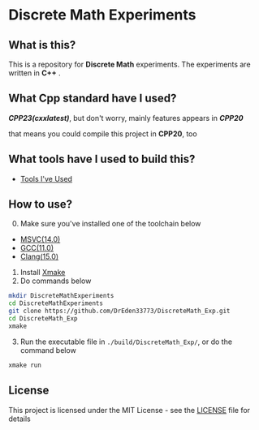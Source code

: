 # Discrete Math Experiments

## What is this?

This is a repository for __Discrete Math__ experiments. The experiments are written in __C++__ .

## What Cpp standard have I used?

*__CPP23(cxxlatest)__*, but don't worry, mainly features appears in *__CPP20__*

that means you could compile this project in __CPP20__, too

## What tools have I used to build this?

- [Tools I've Used](./docs/Tools.md)

## How to use?

0. Make sure you've installed one of the toolchain below

- [MSVC(14.0)](https://visualstudio.microsoft.com/downloads/)
- [GCC(11.0)](https://gcc.gnu.org/)
- [Clang(15.0)](https://clang.llvm.org/)

1. Install [Xmake](https://xmake.io/#/)
2. Do commands below

```bash
mkdir DiscreteMathExperiments
cd DiscreteMathExperiments
git clone https://github.com/DrEden33773/DiscreteMath_Exp.git
cd DiscreteMath_Exp
xmake
```

3. Run the executable file in `./build/DiscreteMath_Exp/`, or do the command below

```bash
xmake run
```

## License

This project is licensed under the MIT License - see the [LICENSE](./LICENSE) file for details
